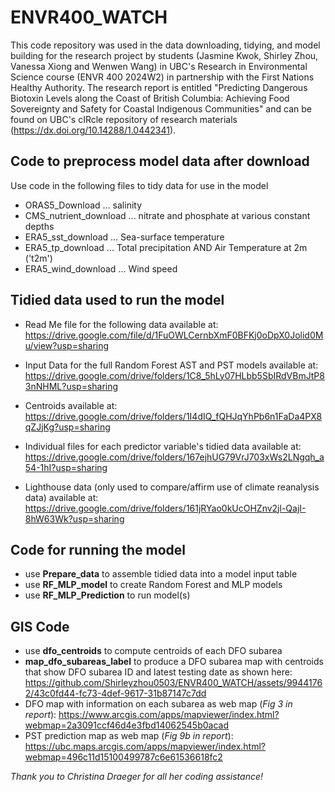 # ENVR400_WATCH
This code repository was used in the data downloading, tidying, and model building for the research project by students (Jasmine Kwok, Shirley Zhou, Vanessa Xiong and Wenwen Wang) in UBC's Research in Environmental Science course (ENVR 400 2024W2) in partnership with the First Nations Healthy Authority. The research report is entitled "Predicting Dangerous Biotoxin Levels along the Coast of British Columbia: Achieving Food Sovereignty and Safety for Coastal Indigenous Communities" and can be found on UBC's cIRcle repository of research materials (https://dx.doi.org/10.14288/1.0442341).

## Code to preprocess model data after download
Use code in the following files to tidy data for use in the model
- ORAS5_Download ... salinity
- CMS_nutrient_download ... nitrate and phosphate at various constant depths
- ERA5_sst_download ... Sea-surface temperature
- ERA5_tp_download ... Total precipitation AND Air Temperature at 2m ('t2m')
- ERA5_wind_download ... Wind speed

## Tidied data used to run the model
- Read Me file for the following data available at:
  https://drive.google.com/file/d/1FuOWLCernbXmF0BFKj0oDpX0Jolid0Mu/view?usp=sharing
  
- Input Data for the full Random Forest AST and PST models available at:
  https://drive.google.com/drive/folders/1C8_5hLy07HLbb5SbIRdVBmJtP83nNHML?usp=sharing
- Centroids available at:
  https://drive.google.com/drive/folders/1I4dIQ_fQHJqYhPb6n1FaDa4PX8qZJjKg?usp=sharing
- Individual files for each predictor variable's tidied data available at:
  https://drive.google.com/drive/folders/167ejhUG79VrJ703xWs2LNgqh_a54-1hI?usp=sharing
- Lighthouse data (only used to compare/affirm use of climate reanalysis data) available at:
  https://drive.google.com/drive/folders/161jRYao0kUcOHZnv2jl-QajI-8hW63Wk?usp=sharing

## Code for running the model
- use **Prepare_data** to assemble tidied data into a model input table
- use **RF_MLP_model** to create Random Forest and MLP models
- use **RF_MLP_Prediction** to run model(s)

## GIS Code
- use **dfo_centroids** to compute centroids of each DFO subarea
- **map_dfo_subareas_label** to produce a DFO subarea map with centroids that show DFO subarea ID and latest testing date as shown here:
  https://github.com/Shirleyzhou0503/ENVR400_WATCH/assets/99441762/43c0fd44-fc73-4def-9617-31b87147c7dd
- DFO map with information on each subarea as web map (*Fig 3 in report*):
  https://www.arcgis.com/apps/mapviewer/index.html?webmap=2a3091ccf46d4e3fbd14062545b0acad
- PST prediction map as web map (*Fig 9b in report*):
  https://ubc.maps.arcgis.com/apps/mapviewer/index.html?webmap=496c11d15100499787c6e61536618fc2

*Thank you to Christina Draeger for all her coding assistance!*
